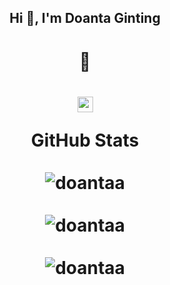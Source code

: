 <h2 align="center">Hi 👋, I'm Doanta Ginting</h2>

<h1 align="center">🌱 <h1/>

<p align="center">
  <a href="https://www.linkedin.com/in/doantaa" target="blank">
    <img align="center" src="https://img.shields.io/badge/-LinkedIn-0077b5?style=for-the-badge&logo=LinkedIn&logoColor=white" alt="LinkedIn" height="25" />
  </a>

  <div align="center"> <b>GitHub Stats</b> </div>
<br />
  <div align="center">
     <img src="https://github-readme-stats.vercel.app/api/top-langs?username=doantaa&show_icons=true&locale=en&layout=compact&theme=radical" alt="doantaa" />
  </div>
<br />
  <div align="center">
    <img src="https://github-readme-stats.vercel.app/api?username=doantaa&show_icons=true&locale=en&theme=radical" alt="doantaa" />
  </div>
  <br />
  <div align="center">
    <img src="https://github-readme-streak-stats.herokuapp.com/?user=doantaa&theme=radical" alt="doantaa" />
  </div>



